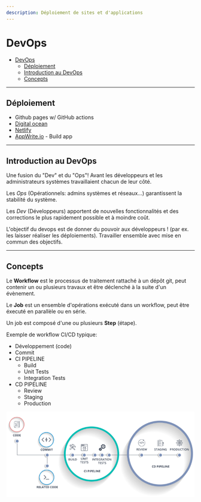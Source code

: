 ```yaml
---
description: Déploiement de sites et d'applications
---
```


# DevOps

- [DevOps](#devops)
  - [Déploiement](#déploiement)
  - [Introduction au DevOps](#introduction-au-devops)
  - [Concepts](#concepts)

---

## Déploiement

- Github pages w/ GitHub actions
- [Digital ocean](https://www.digitalocean.com/)
- [Netlify](https://www.netlify.com/)
- [AppWrite.io](https://appwrite.io/) - Build app

---

## Introduction au DevOps

Une fusion du "Dev" et du "Ops"! Avant les développeurs et les administrateurs systèmes travaillaient chacun de leur côté.

Les *Ops* (Opérationnels: admins systèmes et réseaux...) garantissent la stabilité du système.

Les *Dev* (Développeurs) apportent de nouvelles fonctionnalités et des corrections le plus rapidement possible et à moindre coût.

L'objectif du devops est de donner du pouvoir aux développeurs ! (par ex. les laisser réaliser les déploiements). Travailler ensemble avec mise en commun des objectifs.

---

## Concepts

Le **Workflow** est le processus de traitement rattaché à un dépôt git, peut contenir un ou plusieurs travaux et être déclenché à la suite d'un évènement.

Le **Job** est un ensemble d'opérations exécuté dans un workflow, peut être éxecuté en parallèle ou en série.

Un job est composé d'une ou plusieurs **Step** (étape).

Exemple de workflow CI/CD typique:

- Développement (code)
- Commit
- CI PIPELINE
  - Build
  - Unit Tests
  - Integration Tests
- CD PIPELINE
  - Review
  - Staging
  - Production

![Workflow Schema](/img/devops_workflow.PNG)
